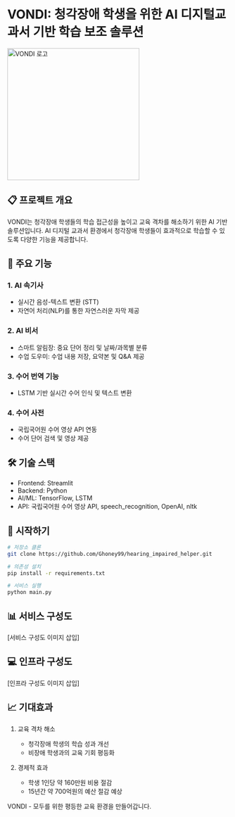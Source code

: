 # VONDI: 청각장애 학생을 위한 AI 디지털교과서 기반 학습 보조 솔루션

<img src="https://img1.daumcdn.net/thumb/R1280x0/?scode=mtistory2&fname=https%3A%2F%2Fblog.kakaocdn.net%2Fdn%2FdYqpJW%2FbtsI5zeSeDL%2FMCxKkLYZQwwkQvZEtaG65k%2Fimg.png" alt="VONDI 로고" width="300"/>

## 📋 프로젝트 개요

VONDI는 청각장애 학생들의 학습 접근성을 높이고 교육 격차를 해소하기 위한 AI 기반 솔루션입니다. AI 디지털 교과서 환경에서 청각장애 학생들이 효과적으로 학습할 수 있도록 다양한 기능을 제공합니다.

## 🎯 주요 기능

### 1. AI 속기사
- 실시간 음성-텍스트 변환 (STT)
- 자연어 처리(NLP)를 통한 자연스러운 자막 제공

### 2. AI 비서
- 스마트 알림장: 중요 단어 정리 및 날짜/과목별 분류
- 수업 도우미: 수업 내용 저장, 요약본 및 Q&A 제공

### 3. 수어 번역 기능
- LSTM 기반 실시간 수어 인식 및 텍스트 변환

### 4. 수어 사전
- 국립국어원 수어 영상 API 연동
- 수어 단어 검색 및 영상 제공

## 🛠 기술 스택

- Frontend: Streamlit
- Backend: Python
- AI/ML: TensorFlow, LSTM
- API: 국립국어원 수어 영상 API, speech_recognition, OpenAI, nltk

## 🚀 시작하기

```bash
# 저장소 클론
git clone https://github.com/Ghoney99/hearing_impaired_helper.git

# 의존성 설치
pip install -r requirements.txt

# 서비스 실행
python main.py
```

## 📊 서비스 구성도

[서비스 구성도 이미지 삽입]

## 💻 인프라 구성도

[인프라 구성도 이미지 삽입]

## 📈 기대효과

1. 교육 격차 해소
   - 청각장애 학생의 학습 성과 개선
   - 비장애 학생과의 교육 기회 평등화

2. 경제적 효과
   - 학생 1인당 약 160만원 비용 절감
   - 15년간 약 700억원의 예산 절감 예상


VONDI - 모두를 위한 평등한 교육 환경을 만들어갑니다.
